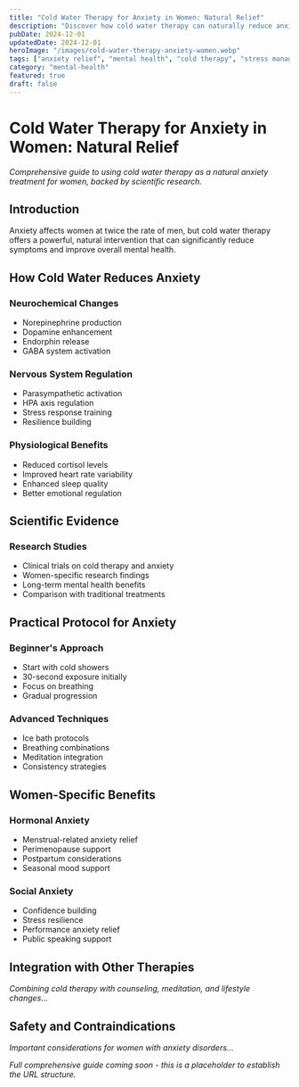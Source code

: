 ```yaml
---
title: "Cold Water Therapy for Anxiety in Women: Natural Relief"
description: "Discover how cold water therapy can naturally reduce anxiety and improve mental health in women. Science-backed techniques for stress and anxiety management."
pubDate: 2024-12-01
updatedDate: 2024-12-01
heroImage: "/images/cold-water-therapy-anxiety-women.webp"
tags: ["anxiety relief", "mental health", "cold therapy", "stress management"]
category: "mental-health"
featured: true
draft: false
---
```


# Cold Water Therapy for Anxiety in Women: Natural Relief

*Comprehensive guide to using cold water therapy as a natural anxiety treatment for women, backed by scientific research.*

## Introduction

Anxiety affects women at twice the rate of men, but cold water therapy offers a powerful, natural intervention that can significantly reduce symptoms and improve overall mental health.

## How Cold Water Reduces Anxiety

### Neurochemical Changes
- Norepinephrine production
- Dopamine enhancement
- Endorphin release
- GABA system activation

### Nervous System Regulation
- Parasympathetic activation
- HPA axis regulation
- Stress response training
- Resilience building

### Physiological Benefits
- Reduced cortisol levels
- Improved heart rate variability
- Enhanced sleep quality
- Better emotional regulation

## Scientific Evidence

### Research Studies
- Clinical trials on cold therapy and anxiety
- Women-specific research findings
- Long-term mental health benefits
- Comparison with traditional treatments

## Practical Protocol for Anxiety

### Beginner's Approach
- Start with cold showers
- 30-second exposure initially
- Focus on breathing
- Gradual progression

### Advanced Techniques
- Ice bath protocols
- Breathing combinations
- Meditation integration
- Consistency strategies

## Women-Specific Benefits

### Hormonal Anxiety
- Menstrual-related anxiety relief
- Perimenopause support
- Postpartum considerations
- Seasonal mood support

### Social Anxiety
- Confidence building
- Stress resilience
- Performance anxiety relief
- Public speaking support

## Integration with Other Therapies

*Combining cold therapy with counseling, meditation, and lifestyle changes...*

## Safety and Contraindications

*Important considerations for women with anxiety disorders...*

*Full comprehensive guide coming soon - this is a placeholder to establish the URL structure.*